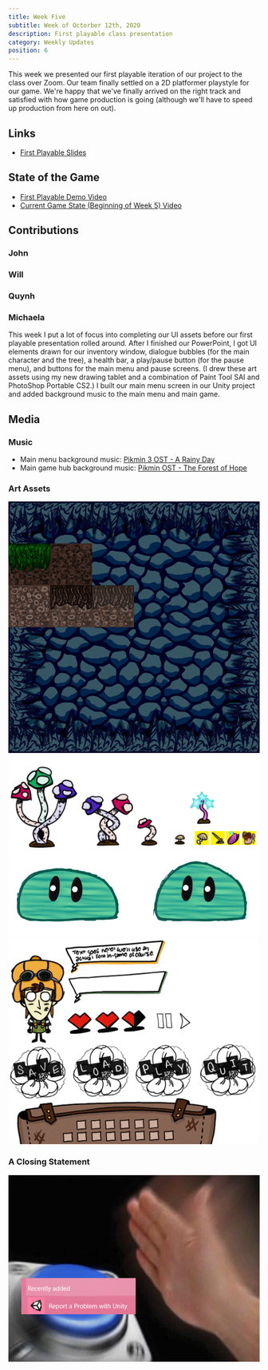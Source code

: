 ```yaml
---
title: Week Five
subtitle: Week of Octorber 12th, 2020
description: First playable class presentation
category: Weekly Updates
position: 6
---
```


This week we presented our first playable iteration of our project to the class over Zoom. Our team finally settled on a 2D platformer playstyle for our game. We're happy that we've finally arrived on the right track and satisfied with how game production is going (although we'll have to speed up production from here on out).

## Links
- [First Playable Slides](./media/week-5/CAP4053_FirstPlayable.pdf)

## State of the Game
- [First Playable Demo Video](https://youtu.be/GRWnFBOJtKE)
- [Current Game State (Beginning of Week 5) Video](https://youtu.be/578pxAmD8fE)

## Contributions

### John

### Will

### Quynh

### Michaela
This week I put a lot of focus into completing our UI assets before our first playable presentation rolled around. After I finished our PowerPoint, I got UI elements drawn for our inventory window, dialogue bubbles (for the main character and the tree), a health bar, a play/pause button (for the pause menu), and buttons for the main menu and pause screens. (I drew these art assets using my new drawing tablet and a combination of Paint Tool SAI and PhotoShop Portable CS2.) I built our main menu screen in our Unity project and added background music to the main menu and main game.

## Media

### Music
- Main menu background music: [Pikmin 3 OST - A Rainy Day](https://www.youtube.com/watch?v=yFx8xsl1zG0)
- Main game hub background music: [Pikmin OST - The Forest of Hope](https://www.youtube.com/watch?v=HoMx0BTPVgE)

### Art Assets
<img src="./media/week-5/ground-textures.png" />
<img src="./media/week-5/plants-and-tools.png" />
<img src="./media/week-5/new-slime-design.png" />
<img src="./media/week-5/ui-elements.png" />

### A Closing Statement
<img src="./media/week-5/report-problem-with-unity.png" />

